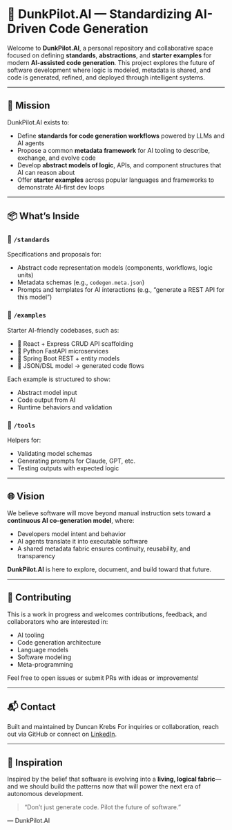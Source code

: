 # 🧠 DunkPilot.AI — Standardizing AI-Driven Code Generation

Welcome to **DunkPilot.AI**, a personal repository and collaborative space focused on defining **standards**, **abstractions**, and **starter examples** for modern **AI-assisted code generation**. This project explores the future of software development where logic is modeled, metadata is shared, and code is generated, refined, and deployed through intelligent systems.

---

## 🚀 Mission

DunkPilot.AI exists to:

- Define **standards for code generation workflows** powered by LLMs and AI agents
- Propose a common **metadata framework** for AI tooling to describe, exchange, and evolve code
- Develop **abstract models of logic**, APIs, and component structures that AI can reason about
- Offer **starter examples** across popular languages and frameworks to demonstrate AI-first dev loops

---

## 📦 What’s Inside

### 📁 `/standards`
Specifications and proposals for:

- Abstract code representation models (components, workflows, logic units)
- Metadata schemas (e.g., `codegen.meta.json`)
- Prompts and templates for AI interactions (e.g., “generate a REST API for this model”)

### 📁 `/examples`
Starter AI-friendly codebases, such as:

- 🔹 React + Express CRUD API scaffolding
- 🔹 Python FastAPI microservices
- 🔹 Spring Boot REST + entity models
- 🔹 JSON/DSL model → generated code flows

Each example is structured to show:
- Abstract model input
- Code output from AI
- Runtime behaviors and validation

### 📁 `/tools`
Helpers for:
- Validating model schemas
- Generating prompts for Claude, GPT, etc.
- Testing outputs with expected logic

---

## 🌐 Vision

We believe software will move beyond manual instruction sets toward a **continuous AI co-generation model**, where:

- Developers model intent and behavior
- AI agents translate it into executable software
- A shared metadata fabric ensures continuity, reusability, and transparency

**DunkPilot.AI** is here to explore, document, and build toward that future.

---

## 🤝 Contributing

This is a work in progress and welcomes contributions, feedback, and collaborators who are interested in:

- AI tooling
- Code generation architecture
- Language models
- Software modeling
- Meta-programming

Feel free to open issues or submit PRs with ideas or improvements!

---

## 📬 Contact

Built and maintained by Duncan Krebs
For inquiries or collaboration, reach out via GitHub or connect on [LinkedIn](https://www.linkedin.com/in/duncware).

---

## 🧪 Inspiration

Inspired by the belief that software is evolving into a **living, logical fabric**—and we should build the patterns now that will power the next era of autonomous development.

> “Don’t just generate code. Pilot the future of software.”

— DunkPilot.AI
